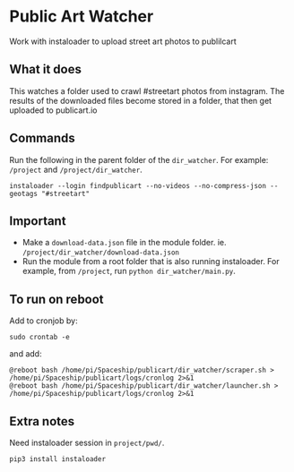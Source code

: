 # Public Art Watcher

Work with instaloader to upload street art photos to publilcart

## What it does

This watches a folder used to crawl #streetart photos from instagram. The results of the downloaded files become stored in a folder, that then get uploaded to publicart.io

## Commands

Run the following in the parent folder of the `dir_watcher`. For example: `/project` and `/project/dir_watcher`.

`instaloader --login findpublicart --no-videos --no-compress-json --geotags "#streetart"`

## Important

- Make a `download-data.json` file in the module folder. ie. `/project/dir_watcher/download-data.json`
- Run the module from a root folder that is also running instaloader. For example, from `/project`, run `python dir_watcher/main.py`.

## To run on reboot

Add to cronjob by:

`sudo crontab -e`

and add: 

```
@reboot bash /home/pi/Spaceship/publicart/dir_watcher/scraper.sh > /home/pi/Spaceship/publicart/logs/cronlog 2>&1
@reboot bash /home/pi/Spaceship/publicart/dir_watcher/launcher.sh > /home/pi/Spaceship/publicart/logs/cronlog 2>&1
```

## Extra notes

Need instaloader session in `project/pwd/`.

`pip3 install instaloader`